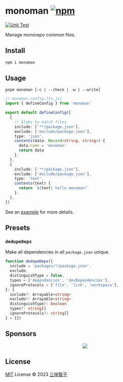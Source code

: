 # monoman [![npm](https://img.shields.io/npm/v/monoman.svg)](https://npmjs.com/package/monoman)

[![Unit Test](https://github.com/sxzz/monoman/actions/workflows/unit-test.yml/badge.svg)](https://github.com/sxzz/monoman/actions/workflows/unit-test.yml)

Manage monorepo common files.

## Install

```bash
npm i monoman
```

## Usage

```
pnpm monoman [-c | --check | -w | --write]
```

```ts
// monoman.config.[ts,js]
import { defineConfig } from 'monoman'

export default defineConfig([
  {
    // Globs to match files
    include: ['**/package.json'],
    exclude: ['exclude/package.json'],
    type: 'json',
    contents(data: Record<string, string>) {
      data.name = 'monoman'
      return data
    },
  },
  {
    include: ['**/package.json'],
    exclude: ['exclude/package.json'],
    type: 'text',
    contents(text) {
      return `${text} hello monoman!`
    },
  },
])
```

See an [example](https://github.com/vue-macros/vue-macros/blob/main/monoman.config.ts) for more details.

## Presets

### `dedupeDeps`

Make all dependencies in all `package.json` unique.

```ts
function dedupeDeps({
  include = 'packages/*/package.json',
  exclude,
  distinguishType = false,
  types = ['dependencies', 'devDependencies'],
  ignoreProtocols = ['file', 'link', 'workspace'],
}: {
  include?: Arrayable<string>
  exclude?: Arrayable<string>
  distinguishType?: boolean
  types?: string[]
  ignoreProtocols?: string[]
} = {})
```

## Sponsors

<p align="center">
  <a href="https://cdn.jsdelivr.net/gh/sxzz/sponsors/sponsors.svg">
    <img src='https://cdn.jsdelivr.net/gh/sxzz/sponsors/sponsors.svg'/>
  </a>
</p>

## License

[MIT](./LICENSE) License © 2023 [三咲智子](https://github.com/sxzz)
